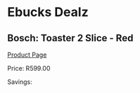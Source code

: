 
# Ebucks Dealz
## Bosch: Toaster 2 Slice - Red
[Product Page](https://www.ebucks.com/web/shop/productSelected.do?prodId=1151198082&catId=704985963)

Price: R599.00

Savings: 


	